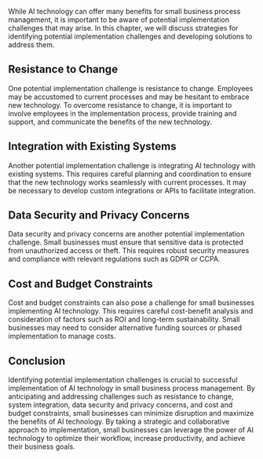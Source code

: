
While AI technology can offer many benefits for small business process management, it is important to be aware of potential implementation challenges that may arise. In this chapter, we will discuss strategies for identifying potential implementation challenges and developing solutions to address them.

Resistance to Change
--------------------

One potential implementation challenge is resistance to change. Employees may be accustomed to current processes and may be hesitant to embrace new technology. To overcome resistance to change, it is important to involve employees in the implementation process, provide training and support, and communicate the benefits of the new technology.

Integration with Existing Systems
---------------------------------

Another potential implementation challenge is integrating AI technology with existing systems. This requires careful planning and coordination to ensure that the new technology works seamlessly with current processes. It may be necessary to develop custom integrations or APIs to facilitate integration.

Data Security and Privacy Concerns
----------------------------------

Data security and privacy concerns are another potential implementation challenge. Small businesses must ensure that sensitive data is protected from unauthorized access or theft. This requires robust security measures and compliance with relevant regulations such as GDPR or CCPA.

Cost and Budget Constraints
---------------------------

Cost and budget constraints can also pose a challenge for small businesses implementing AI technology. This requires careful cost-benefit analysis and consideration of factors such as ROI and long-term sustainability. Small businesses may need to consider alternative funding sources or phased implementation to manage costs.

Conclusion
----------

Identifying potential implementation challenges is crucial to successful implementation of AI technology in small business process management. By anticipating and addressing challenges such as resistance to change, system integration, data security and privacy concerns, and cost and budget constraints, small businesses can minimize disruption and maximize the benefits of AI technology. By taking a strategic and collaborative approach to implementation, small businesses can leverage the power of AI technology to optimize their workflow, increase productivity, and achieve their business goals.


